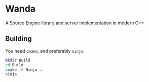 # Wanda
A Source Engine library and server implementation in modern C++

## Building
You need `cmake`, and preferably `ninja`.

```bash
mkdir Build
cd Build
cmake -G Ninja ..
ninja
```
